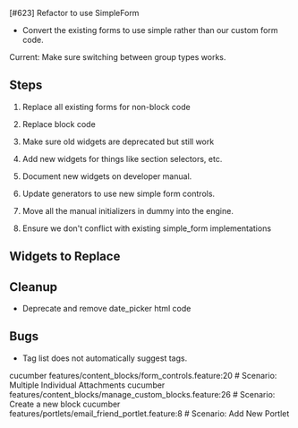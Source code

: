 [#623] Refactor to use SimpleForm

* Convert the existing forms to use simple rather than our custom form code.


Current: Make sure switching between group types works.

## Steps

1. Replace all existing forms for non-block code
2. Replace block code
3. Make sure old widgets are deprecated but still work
4. Add new widgets for things like section selectors, etc.
5. Document new widgets on developer manual.
6. Update generators to use new simple form controls.

10. Move all the manual initializers in dummy into the engine.
10. Ensure we don't conflict with existing simple_form implementations

## Widgets to Replace


## Cleanup


* Deprecate and remove date_picker html code

## Bugs

* Tag list does not automatically suggest tags.


cucumber features/content_blocks/form_controls.feature:20 # Scenario: Multiple Individual Attachments
cucumber features/content_blocks/manage_custom_blocks.feature:26 # Scenario: Create a new block
cucumber features/portlets/email_friend_portlet.feature:8 # Scenario: Add New Portlet